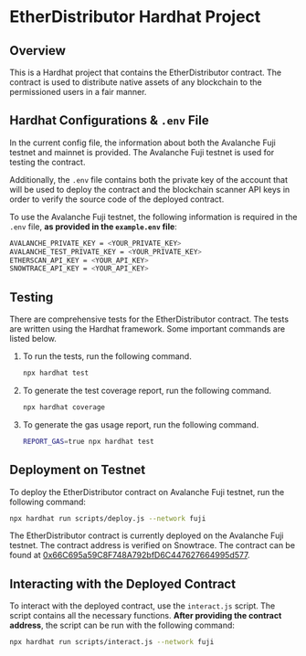 # EtherDistributor Hardhat Project

## Overview

This is a Hardhat project that contains the EtherDistributor contract. The contract is used to distribute native assets of any blockchain to the permissioned users in a fair manner.

## Hardhat Configurations & `.env` File

In the current config file, the information about both the Avalanche Fuji testnet and mainnet is provided. The Avalanche Fuji testnet is used for testing the contract. 

Additionally, the `.env` file contains both the private key of the account that will be used to deploy the contract and the blockchain scanner API keys in order to verify the source code of the deployed contract. 

To use the Avalanche Fuji testnet, the following information is required in the `.env` file, **as provided in the `example.env` file**:

```bash
AVALANCHE_PRIVATE_KEY = <YOUR_PRIVATE_KEY>
AVALANCHE_TEST_PRIVATE_KEY = <YOUR_PRIVATE_KEY>
ETHERSCAN_API_KEY = <YOUR_API_KEY>
SNOWTRACE_API_KEY = <YOUR_API_KEY>
```

## Testing

There are comprehensive tests for the EtherDistributor contract. The tests are written using the Hardhat framework. Some important commands are listed below.

1. To run the tests, run the following command.
    ```bash
    npx hardhat test
    ```

2. To generate the test coverage report, run the following command.
    ```bash
    npx hardhat coverage
    ```

3. To generate the gas usage report, run the following command.

    ```bash
    REPORT_GAS=true npx hardhat test
    ```

## Deployment on Testnet

To deploy the EtherDistributor contract on Avalanche Fuji testnet, run the following command:

```bash
npx hardhat run scripts/deploy.js --network fuji
```

The EtherDistributor contract is currently deployed on the Avalanche Fuji testnet. The contract address is verified on Snowtrace. The contract can be found at [0x66C695a59C8F748A792bfD6C447627664995d577](https://testnet.snowtrace.io/address/0x66c695a59c8f748a792bfd6c447627664995d577#readContract).


## Interacting with the Deployed Contract

To interact with the deployed contract, use the `interact.js` script. The script contains all the necessary functions. **After providing the contract address**, the script can be run with the following command:

```bash
npx hardhat run scripts/interact.js --network fuji
```
